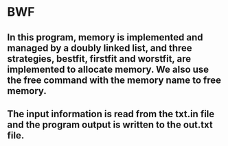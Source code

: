 # BWF

## In this program, memory is implemented and managed by a doubly linked list, and three strategies, bestfit, firstfit and worstfit, are implemented to allocate memory. We also use the free command with the memory name to free memory.

## The input information is read from the txt.in file and the program output is written to the out.txt file.

